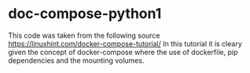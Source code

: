 # doc-compose-python1

This code was taken from the following source 
https://linuxhint.com/docker-compose-tutorial/ In this tutorial it is cleary given the concept of docker-compose where the use of dockerfile, pip dependencies and the mounting volumes. 

